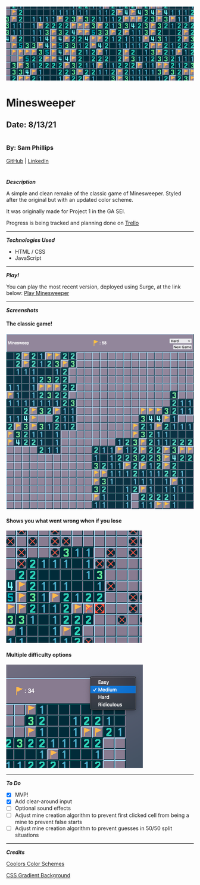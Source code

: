 ![banner](./screenshots/banner.png)

# Minesweeper

## Date: 8/13/21

#

### By: Sam Phillips

[GitHub](https://github.com/samkphillips) | [LinkedIn](https://www.linkedin.com/in/sam-phillips-8ba677168/)

#

**_Description_**

A simple and clean remake of the classic game of Minesweeper. Styled after the original but with an updated color scheme.

It was originally made for Project 1 in the GA SEI.

Progress is being tracked and planning done on [Trello](https://trello.com/b/TfPBJzEF/minesweeper-for-ga)

---

**_Technologies Used_**

- HTML / CSS
- JavaScript

---

**_Play!_**

You can play the most recent version, deployed using Surge, at the link below:
[Play Minesweeper](http://retrofutureminesweep.surge.sh/)

---

**_Screenshots_**

#### The classic game!

![Screenshot1](./screenshots/minesweep_screenshot_1.png)

#### Shows you what went wrong ~~when~~ if you lose

![Screenshot2](./screenshots/minesweep_screenshot_2.png)

#### Multiple difficulty options

![Screenshot3](./screenshots/minesweep_screenshot_3.png)

---

**_To Do_**

- [x] MVP!
- [x] Add clear-around input
- [ ] Optional sound effects
- [ ] Adjust mine creation algorithm to prevent first clicked cell from being a mine to prevent false starts
- [ ] Adjust mine creation algorithm to prevent guesses in 50/50 split situations

---

**_Credits_**

[Coolors Color Schemes](https://coolors.co/)

[CSS Gradient Background](https://cssgradient.io/)
